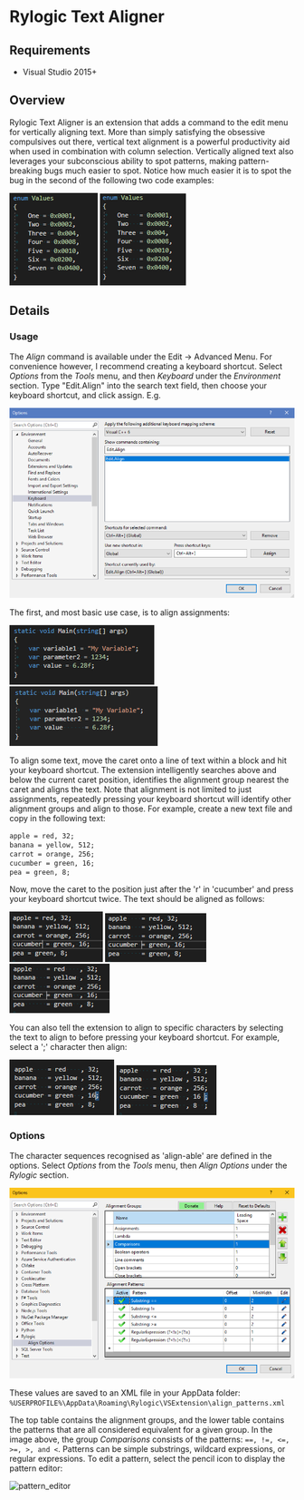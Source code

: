 # Rylogic Text Aligner

## Requirements

- Visual Studio 2015+

## Overview

Rylogic Text Aligner is an extension that adds a command to the edit menu for vertically aligning text. More than simply satisfying the obsessive compulsives out there, vertical text alignment is a powerful productivity aid when used in combination with column selection. Vertically aligned text also leverages your subconscious ability to spot patterns, making pattern-breaking bugs much easier to spot. Notice how much easier it is to spot the bug in the second of the following two code examples:

![unaligned_bug](unaligned_bug.png "Un-aligned code")
![aligned_bug](aligned_bug.png "Un-aligned code")

## Details

### Usage

The _Align_ command is available under the Edit -> Advanced Menu. For convenience however, I recommend creating a keyboard shortcut. Select _Options_ from the _Tools_ menu, and then _Keyboard_ under the _Environment_ section. Type "Edit.Align" into the search text field, then choose your keyboard shortcut, and click assign. E.g.

![shortcut_setup](keyboard_shortcut.png "Creating a keyboard shortcut for Align")

The first, and most basic use case, is to align assignments:

![unaligned](unaligned.png "Un-aligned code")
![aligned](aligned.png "Un-aligned code")

To align some text, move the caret onto a line of text within a block and hit your keyboard shortcut. The extension intelligently searches above and below the current caret position, identifies the alignment group nearest the caret and aligns the text. Note that alignment is not limited to just assignments, repeatedly pressing your keyboard shortcut will identify other alignment groups and align to those. For example, create a new text file and copy in the following text:

```
apple = red, 32;
banana = yellow, 512;
carrot = orange, 256;
cucumber = green, 16;
pea = green, 8;
```

Now, move the caret to the position just after the 'r' in 'cucumber' and press your keyboard shortcut twice. The text should be aligned as follows:

![usage1](usage1.png "Alignment example")
![usage2](usage2.png "Alignment example")
![usage3](usage3.png "Alignment example")

You can also tell the extension to align to specific characters by selecting the text to align to before pressing your keyboard shortcut. For example, select a ';' character then align:

![usage4](usage4.png "Aligning to a selection example")
![usage5](usage5.png "Aligning to a selection example")

### Options

The character sequences recognised as 'align-able' are defined in the options. Select _Options_ from the _Tools_ menu, then _Align Options_ under the _Rylogic_ section.

![options](options.png "Alignment options")

These values are saved to an XML file in your AppData folder:
```%USERPROFILE%\AppData\Roaming\Rylogic\VSExtension\align_patterns.xml```

The top table contains the alignment groups, and the lower table contains the patterns that are all considered equivalent for a given group. In the image above, the group _Comparisons_ consists of the patterns: ```==, !=, <=, >=, >, and <```. Patterns can be simple substrings, wildcard expressions, or regular expressions. To edit a pattern, select the pencil icon to display the pattern editor:

![pattern_editor](edit.png "Edit a pattern")

